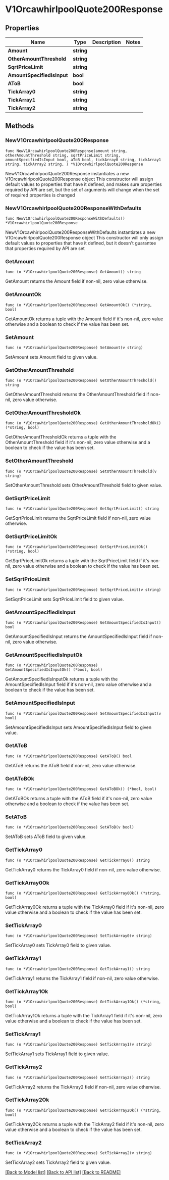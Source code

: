 # V1OrcawhirlpoolQuote200Response

## Properties

Name | Type | Description | Notes
------------ | ------------- | ------------- | -------------
**Amount** | **string** |  | 
**OtherAmountThreshold** | **string** |  | 
**SqrtPriceLimit** | **string** |  | 
**AmountSpecifiedIsInput** | **bool** |  | 
**AToB** | **bool** |  | 
**TickArray0** | **string** |  | 
**TickArray1** | **string** |  | 
**TickArray2** | **string** |  | 

## Methods

### NewV1OrcawhirlpoolQuote200Response

`func NewV1OrcawhirlpoolQuote200Response(amount string, otherAmountThreshold string, sqrtPriceLimit string, amountSpecifiedIsInput bool, aToB bool, tickArray0 string, tickArray1 string, tickArray2 string, ) *V1OrcawhirlpoolQuote200Response`

NewV1OrcawhirlpoolQuote200Response instantiates a new V1OrcawhirlpoolQuote200Response object
This constructor will assign default values to properties that have it defined,
and makes sure properties required by API are set, but the set of arguments
will change when the set of required properties is changed

### NewV1OrcawhirlpoolQuote200ResponseWithDefaults

`func NewV1OrcawhirlpoolQuote200ResponseWithDefaults() *V1OrcawhirlpoolQuote200Response`

NewV1OrcawhirlpoolQuote200ResponseWithDefaults instantiates a new V1OrcawhirlpoolQuote200Response object
This constructor will only assign default values to properties that have it defined,
but it doesn't guarantee that properties required by API are set

### GetAmount

`func (o *V1OrcawhirlpoolQuote200Response) GetAmount() string`

GetAmount returns the Amount field if non-nil, zero value otherwise.

### GetAmountOk

`func (o *V1OrcawhirlpoolQuote200Response) GetAmountOk() (*string, bool)`

GetAmountOk returns a tuple with the Amount field if it's non-nil, zero value otherwise
and a boolean to check if the value has been set.

### SetAmount

`func (o *V1OrcawhirlpoolQuote200Response) SetAmount(v string)`

SetAmount sets Amount field to given value.


### GetOtherAmountThreshold

`func (o *V1OrcawhirlpoolQuote200Response) GetOtherAmountThreshold() string`

GetOtherAmountThreshold returns the OtherAmountThreshold field if non-nil, zero value otherwise.

### GetOtherAmountThresholdOk

`func (o *V1OrcawhirlpoolQuote200Response) GetOtherAmountThresholdOk() (*string, bool)`

GetOtherAmountThresholdOk returns a tuple with the OtherAmountThreshold field if it's non-nil, zero value otherwise
and a boolean to check if the value has been set.

### SetOtherAmountThreshold

`func (o *V1OrcawhirlpoolQuote200Response) SetOtherAmountThreshold(v string)`

SetOtherAmountThreshold sets OtherAmountThreshold field to given value.


### GetSqrtPriceLimit

`func (o *V1OrcawhirlpoolQuote200Response) GetSqrtPriceLimit() string`

GetSqrtPriceLimit returns the SqrtPriceLimit field if non-nil, zero value otherwise.

### GetSqrtPriceLimitOk

`func (o *V1OrcawhirlpoolQuote200Response) GetSqrtPriceLimitOk() (*string, bool)`

GetSqrtPriceLimitOk returns a tuple with the SqrtPriceLimit field if it's non-nil, zero value otherwise
and a boolean to check if the value has been set.

### SetSqrtPriceLimit

`func (o *V1OrcawhirlpoolQuote200Response) SetSqrtPriceLimit(v string)`

SetSqrtPriceLimit sets SqrtPriceLimit field to given value.


### GetAmountSpecifiedIsInput

`func (o *V1OrcawhirlpoolQuote200Response) GetAmountSpecifiedIsInput() bool`

GetAmountSpecifiedIsInput returns the AmountSpecifiedIsInput field if non-nil, zero value otherwise.

### GetAmountSpecifiedIsInputOk

`func (o *V1OrcawhirlpoolQuote200Response) GetAmountSpecifiedIsInputOk() (*bool, bool)`

GetAmountSpecifiedIsInputOk returns a tuple with the AmountSpecifiedIsInput field if it's non-nil, zero value otherwise
and a boolean to check if the value has been set.

### SetAmountSpecifiedIsInput

`func (o *V1OrcawhirlpoolQuote200Response) SetAmountSpecifiedIsInput(v bool)`

SetAmountSpecifiedIsInput sets AmountSpecifiedIsInput field to given value.


### GetAToB

`func (o *V1OrcawhirlpoolQuote200Response) GetAToB() bool`

GetAToB returns the AToB field if non-nil, zero value otherwise.

### GetAToBOk

`func (o *V1OrcawhirlpoolQuote200Response) GetAToBOk() (*bool, bool)`

GetAToBOk returns a tuple with the AToB field if it's non-nil, zero value otherwise
and a boolean to check if the value has been set.

### SetAToB

`func (o *V1OrcawhirlpoolQuote200Response) SetAToB(v bool)`

SetAToB sets AToB field to given value.


### GetTickArray0

`func (o *V1OrcawhirlpoolQuote200Response) GetTickArray0() string`

GetTickArray0 returns the TickArray0 field if non-nil, zero value otherwise.

### GetTickArray0Ok

`func (o *V1OrcawhirlpoolQuote200Response) GetTickArray0Ok() (*string, bool)`

GetTickArray0Ok returns a tuple with the TickArray0 field if it's non-nil, zero value otherwise
and a boolean to check if the value has been set.

### SetTickArray0

`func (o *V1OrcawhirlpoolQuote200Response) SetTickArray0(v string)`

SetTickArray0 sets TickArray0 field to given value.


### GetTickArray1

`func (o *V1OrcawhirlpoolQuote200Response) GetTickArray1() string`

GetTickArray1 returns the TickArray1 field if non-nil, zero value otherwise.

### GetTickArray1Ok

`func (o *V1OrcawhirlpoolQuote200Response) GetTickArray1Ok() (*string, bool)`

GetTickArray1Ok returns a tuple with the TickArray1 field if it's non-nil, zero value otherwise
and a boolean to check if the value has been set.

### SetTickArray1

`func (o *V1OrcawhirlpoolQuote200Response) SetTickArray1(v string)`

SetTickArray1 sets TickArray1 field to given value.


### GetTickArray2

`func (o *V1OrcawhirlpoolQuote200Response) GetTickArray2() string`

GetTickArray2 returns the TickArray2 field if non-nil, zero value otherwise.

### GetTickArray2Ok

`func (o *V1OrcawhirlpoolQuote200Response) GetTickArray2Ok() (*string, bool)`

GetTickArray2Ok returns a tuple with the TickArray2 field if it's non-nil, zero value otherwise
and a boolean to check if the value has been set.

### SetTickArray2

`func (o *V1OrcawhirlpoolQuote200Response) SetTickArray2(v string)`

SetTickArray2 sets TickArray2 field to given value.



[[Back to Model list]](../README.md#documentation-for-models) [[Back to API list]](../README.md#documentation-for-api-endpoints) [[Back to README]](../README.md)


